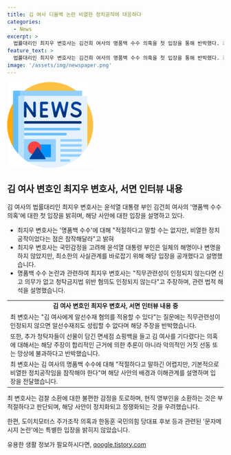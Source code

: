 ```yaml
---
title: 김 여사 디올백 논란 비열한 정치공작에 대응하다
categories:
  - News
excerpt: >
  법률대리인 최지우 변호사는 김건희 여사의 명품백 수수 의혹을 첫 입장을 통해 반박했다. 최 변호사는 가방 수수에 법적 문제가 없다며, 이것이 정치 공작이라는 주장에 대해 참작을 요청하고, 국민감정을 고려해 이러한 결정을 내리게 된 이유를 설명했다. 또한, 김 여사에 대한 알선수재 혐의와 추가 청탁자들에 대한 의혹에도 반박하며, 검찰 소환과 관련하여 부적절하다는 견해를 밝혔다. 그러나 다른 추가 논란에 대해서는 특별한 입장을 밝히지 않았다.
feature_text: >
  법률대리인 최지우 변호사는 김건희 여사의 명품백 수수 의혹을 첫 입장을 통해 반박했다. 최 변호사는 가방 수수에 법적 문제가 없다며, 이것이 정치 공작이라는 주장에 대해 참작을 요청하고, 국민감정을 고려해 이러한 결정을 내리게 된 이유를 설명했다. 또한, 김 여사에 대한 알선수재 혐의와 추가 청탁자들에 대한 의혹에도 반박하며, 검찰 소환과 관련하여 부적절하다는 견해를 밝혔다. 그러나 다른 추가 논란에 대해서는 특별한 입장을 밝히지 않았다.
image: '/assets/img/newspaper.png'
---
```


<p><img src="/assets/img/newspaper.png" alt="kimp 속보" /></p>

<h2 data-ke-size="size26">김 여사 변호인 최지우 변호사, 서면 인터뷰 내용</h2>

<p data-ke-size="size16">김 여사의 법률대리인 최지우 변호사는 윤석열 대통령 부인 김건희 여사의 '명품백 수수 의혹'에 대한 첫 입장을 밝히며, 해당 사안에 대한 입장을 설명하고 있다.</p>

<ul>
  <li>최지우 변호사는 '명품백 수수'에 대해 "적절하다고 말할 수는 없지만, 비열한 정치공작이었다는 점은 참작해달라"고 밝혀</li>
  <li>최지우 변호사는 국민감정을 고려해 윤석열 대통령 부인은 일체의 해명이나 변명을 하지 않았지만, 최소한의 사실관계를 바로잡기 위해 해당 입장을 공개했다고 설명했습니다. </li>
  <li>명품백 수수 논란과 관련하여 최지우 변호사는 "직무관련성이 인정되지 않는다면 신고 의무가 없고 청탁금지법 위반 혐의도 인정되지 않는다"고 주장하며, 관련 법적 해석을 설명했습니다.</li>
</ul>

<table>
  <tr>
    <td style="text-align: center; height: 17px;"><b>김 여사 변호인 최지우 변호사, 서면 인터뷰 내용 중</b></td>
  </tr>
  <tr>
    <td style="text-align: left; height: 17px;">최 변호사는 "김 여사에게 알선수재 혐의를 적용할 수 있다"는 질문에는 직무관련성이 인정되지 않으면 알선수재죄도 성립할 수 없다며 해당 주장을 반박했습니다.</td>
  </tr>
  <tr>
    <td style="text-align: left; height: 17px;">또한, 추가 청탁자들이 선물이 담긴 면세점 쇼핑백을 들고 김 여사를 기다렸다는 의혹에 대해서는 해당 주장이 합리적인 근거에 의한 추론이 아니라 악의적인 거짓 선동 또는 망상에 불과하다고 반박했습니다.</td>
  </tr>
  <tr>
    <td style="text-align: left; height: 17px;">최 변호사는 김 여사의 명품백 수수에 대해 "적절하다고 말하긴 어렵지만, 기본적으로 비열한 정치공작임을 참작해야 한다"며 해당 사안의 배경과 이해관계를 설명하며 입장을 전달했습니다.</td>
  </tr>
</table>

<p data-ke-size="size16">최 변호사는 검찰 소환에 대한 불편한 감정을 토로하며, 현직 영부인을 소환하는 것은 부적절하다고 판단되며, 해당 사안이 정치화되고 정쟁화되는 것을 우려했습니다.</p>

<p data-ke-size="size16">한편, 도이치모터스 주가조작 의혹과 한동훈 국민의힘 당대표 후보 등과 관련된 '문자메시지 논란'에는 특별한 입장을 밝히지 않았습니다.</p>
유용한 생활 정보가 필요하시다면, <a href="https://qoogle.tistory.com" rel="dofollow">qoogle.tistory.com</a>


